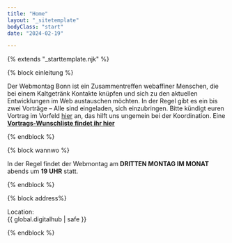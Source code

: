 ```yaml
---
title: "Home"
layout: "_sitetemplate"
bodyClass: "start"
date: "2024-02-19"

---
```


{% extends "_starttemplate.njk" %}


{% block einleitung %} 

Der Webmontag Bonn ist ein Zusammentreffen webaffiner Menschen, die bei einem Kaltgetränk Kontakte kn&uuml;pfen und sich zu den aktuellen Entwicklungen im Web austauschen m&ouml;chten. In der Regel gibt es ein bis zwei Vortr&auml;ge &ndash; Alle sind eingeladen, sich einzubringen. Bitte k&uuml;ndigt euren Vortrag im Vorfeld [hier](mailto:welcome@wmbn.de) an, das hilft uns ungemein bei der Koordination. Eine **[Vortrags-Wunschliste findet ihr hier](/vortrags-wunschliste/)**  

{% endblock %}


{% block wannwo %} 

In der Regel findet der Webmontag am **DRITTEN MONTAG IM MONAT** abends um **19 UHR** statt.

{% endblock %}


{% block address%}

Location:  
{{ global.digitalhub | safe }}

{% endblock %}
 